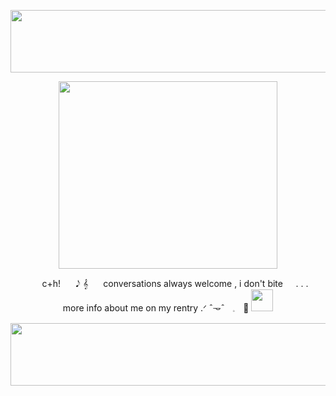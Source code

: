 <p align="center">
<img src="https://64.media.tumblr.com/3044436cf6b3dca483380a0d21117bc8/0a5eebe6c662da28-0a/s2048x3072/d5bbca67c8f94670a017f9bf509bfcee799fda95.pnj" width="600" height="100" />
</p>

<p align="center">
<img src="https://64.media.tumblr.com/de6fdd5786d02dbeefd458d964831313/bcc0504bec1fa929-de/s500x750/f4c6220423d909c5c5ff5a703f3f4bda3ce07363.gifv" width="350" height="300" />
</p>

<p align="center">
<img src="https://64.media.tumblr.com/777344c7bbc424b129a3fc89226abc50/d913c2e306ccc513-e4/s1280x1920/328135a4cfaca52696aa3fe5380dbfa81c3c2d91.pnj" width="15" height="15" /> ⠀⠀ c+h!⠀⠀ 𝅘𝅥𝅮 𝄞 ⠀⠀conversations always welcome , i don't bite⠀⠀. . .⠀⠀ more info about me on my rentry   .ᐟ     ˆ𐃷ˆㅤ𓈒ㅤ🍎 <img src="https://64.media.tumblr.com/e2aa5c62f88fad961d90af0ee96070ee/14685143d1d91c86-7b/s1280x1920/6f6427a1c87c989f702471c4f8836d079eeaca57.pnj" width="35" height="35" />
</p>

<Spotify wide link="https://open.spotify.com/track/5ihDGnhQgMA0F0tk9fNLlA?si=4472348a63dd4f83](https://open.spotify.com/track/7ck34IEfBpdbsL48EcpESD?si=b4f5f0fea05447a8" />

<p align="center">
<img src="https://64.media.tumblr.com/3044436cf6b3dca483380a0d21117bc8/0a5eebe6c662da28-0a/s2048x3072/d5bbca67c8f94670a017f9bf509bfcee799fda95.pnj" width="600" height="100" />
</p>
